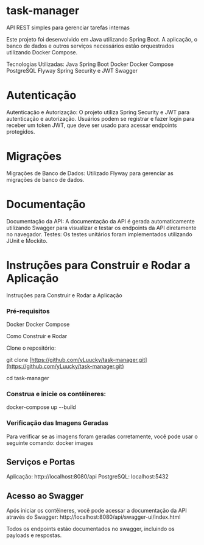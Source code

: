 # task-manager

 API REST simples para gerenciar tarefas internas

Este projeto foi desenvolvido em Java utilizando Spring Boot. A aplicação, o banco de dados e outros serviços necessários estão orquestrados utilizando Docker Compose.

Tecnologias Utilizadas:
Java
Spring Boot
Docker
Docker Compose
PostgreSQL
Flyway
Spring Security e JWT
Swagger

# Autenticação

Autenticação e Autorização: O projeto utiliza Spring Security e JWT para autenticação e autorização. Usuários podem se registrar e fazer login para receber um token JWT, que deve ser usado para acessar endpoints protegidos.

# Migrações

Migrações de Banco de Dados: Utilizado Flyway para gerenciar as migrações de banco de dados.

# Documentação

Documentação da API: A documentação da API é gerada automaticamente utilizando Swagger para visualizar e testar os endpoints da API diretamente no navegador.
Testes: Os testes unitários foram implementados utilizando JUnit e Mockito.

# Instruções para Construir e Rodar a Aplicação

Instruções para Construir e Rodar a Aplicação
### Pré-requisitos
Docker
Docker Compose

Como Construir e Rodar

Clone o repositório:

git clone [https://github.com/yLuucky/task-manager.git](https://github.com/yLuucky/task-manager.git)

cd task-manager

### Construa e inicie os contêineres:

docker-compose up --build

### Verificação das Imagens Geradas

Para verificar se as imagens foram geradas corretamente, você pode usar o seguinte comando:
docker images


## Serviços e Portas

Aplicação: http://localhost:8080/api
PostgreSQL: localhost:5432

## Acesso ao Swagger

Após iniciar os contêineres, você pode acessar a documentação da API através do Swagger:
http://localhost:8080/api/swagger-ui/index.html

Todos os endpoints estão documentados no swagger, incluindo os payloads e respostas.
